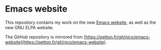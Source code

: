 # Emacs website

This repository contains my work on the
new [Emacs website](http://gnu.org/software/emacs), as well as the new GNU ELPA
website.

The GitHub repository is mirrored from [https://petton.fr/git/nico/emacs-website](https://petton.fr/git/nico/emacs-website).
